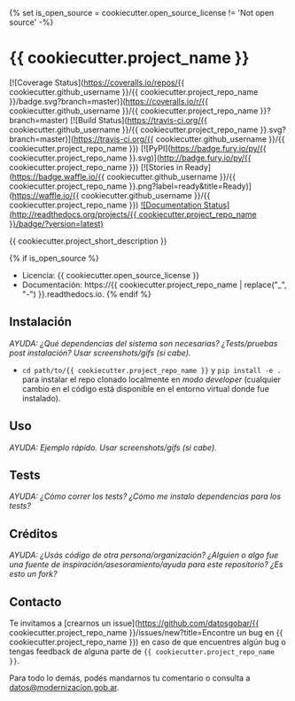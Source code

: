 {% set is_open_source = cookiecutter.open_source_license != 'Not open source' -%}

# {{ cookiecutter.project_name }}

[![Coverage Status](https://coveralls.io/repos/{{ cookiecutter.github_username }}/{{ cookiecutter.project_repo_name }}/badge.svg?branch=master)](https://coveralls.io/r/{{ cookiecutter.github_username }}/{{ cookiecutter.project_repo_name }}?branch=master)
[![Build Status](https://travis-ci.org/{{ cookiecutter.github_username }}/{{ cookiecutter.project_repo_name }}.svg?branch=master)](https://travis-ci.org/{{ cookiecutter.github_username }}/{{ cookiecutter.project_repo_name }})
[![PyPI](https://badge.fury.io/py/{{ cookiecutter.project_repo_name }}.svg)](http://badge.fury.io/py/{{ cookiecutter.project_repo_name }})
[![Stories in Ready](https://badge.waffle.io/{{ cookiecutter.github_username }}/{{ cookiecutter.project_repo_name }}.png?label=ready&title=Ready)](https://waffle.io/{{ cookiecutter.github_username }}/{{ cookiecutter.project_repo_name }})
[![Documentation Status](http://readthedocs.org/projects/{{ cookiecutter.project_repo_name }}/badge/?version=latest)](http://data-cleaner.readthedocs.org/en/latest/?badge=latest)

{{ cookiecutter.project_short_description }}

{% if is_open_source %}
* Licencia: {{ cookiecutter.open_source_license }}
* Documentación: https://{{ cookiecutter.project_repo_name | replace("_", "-") }}.readthedocs.io.
{% endif %}

## Instalación

*AYUDA: ¿Qué dependencias del sistema son necesarias? ¿Tests/pruebas post instalación? Usar screenshots/gifs (si cabe).*

* `cd path/to/{{ cookiecutter.project_repo_name }}` y `pip install -e .` para instalar el repo clonado localmente en *modo developer* (cualquier cambio en el código está disponible en el entorno virtual donde fue instalado).

## Uso

*AYUDA: Ejemplo rápido. Usar screenshots/gifs (si cabe).*

## Tests

*AYUDA: ¿Cómo correr los tests? ¿Cómo me instalo dependencias para los tests?*

## Créditos

*AYUDA: ¿Usás código de otra persona/organización? ¿Alguien o algo fue una fuente de inspiración/asesoramiento/ayuda para este repositorio? ¿Es esto un fork?*

## Contacto

Te invitamos a [crearnos un issue](https://github.com/datosgobar/{{ cookiecutter.project_repo_name }}/issues/new?title=Encontre un bug en {{ cookiecutter.project_repo_name }}) en caso de que encuentres algún bug o tengas feedback de alguna parte de `{{ cookiecutter.project_repo_name }}`.

Para todo lo demás, podés mandarnos tu comentario o consulta a [datos@modernizacion.gob.ar](mailto:datos@modernizacion.gob.ar).

